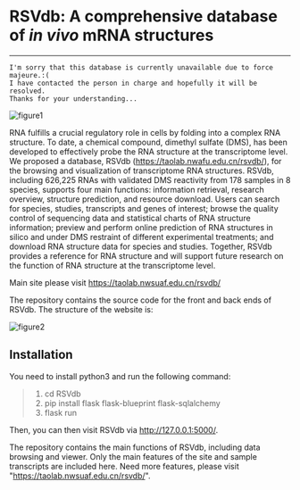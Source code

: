 # RSVdb: A comprehensive database of *in vivo* mRNA structures

---

```code
I'm sorry that this database is currently unavailable due to force majeure.:(
I have contacted the person in charge and hopefully it will be resolved.
Thanks for your understanding...
```


![figure1](./1.png)

RNA fulfills a crucial regulatory role in cells by folding into a complex RNA structure. To date, a chemical compound, dimethyl sulfate (DMS), has been developed to effectively probe the RNA structure at the transcriptome level. We proposed a database, RSVdb (https://taolab.nwafu.edu.cn/rsvdb/), for the browsing and visualization of transcriptome RNA structures. RSVdb, including 626,225 RNAs with validated DMS reactivity from 178 samples in 8 species, supports four main functions: information retrieval, research overview, structure prediction, and resource download. Users can search for species, studies, transcripts and genes of interest; browse the quality control of sequencing data and statistical charts of RNA structure information; preview and perform online prediction of RNA structures in silico and under DMS restraint of different experimental treatments; and download RNA structure data for species and studies. Together, RSVdb provides a reference for RNA structure and will support future research on the function of RNA structure at the transcriptome level.

Main site please visit https://taolab.nwsuaf.edu.cn/rsvdb/

The repository contains the source code for the front and back ends of RSVdb. The structure of the website is: 

![figure2](./2.png)


## Installation

You need to install python3 and run the following command:

>1. cd RSVdb
>2. pip install flask flask-blueprint flask-sqlalchemy
>3. flask run

Then, you can then visit RSVdb via http://127.0.0.1:5000/.

The repository contains the main functions of RSVdb, including data browsing and viewer. Only the main features of the site and sample transcripts are included here. Need more features, please visit "https://taolab.nwsuaf.edu.cn/rsvdb/".

